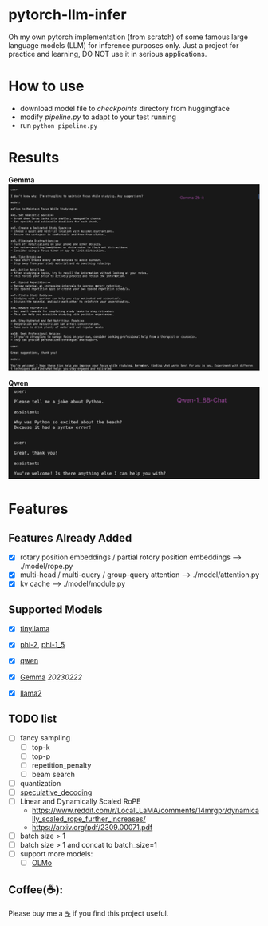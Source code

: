 # pytorch-llm-infer

Oh my own pytorch implementation (from scratch) of some famous large language models (LLM) for inference purposes only. Just a project for practice and learning, DO NOT use it in serious applications.

# How to use

- download model file to *checkpoints* directory from huggingface
- modify *pipeline.py* to adapt to your test running
- run `python pipeline.py`

# Results

**Gemma**
![](./imgs/gemma-2b-it.png)

**Qwen**
![](./imgs/qwen-1_8b-chat.png)

# Features

##  Features Already Added

- [x] rotary position embeddings / partial rotory position embeddings --> ./model/rope.py
- [x] multi-head / multi-query / group-query attention --> ./model/attention.py
- [x] kv cache --> ./model/module.py

## Supported Models
- [x] [tinyllama](https://huggingface.co/TinyLlama/TinyLlama-1.1B-Chat-v1.0)
- [x] [phi-2](https://huggingface.co/microsoft/phi-2), [phi-1_5](https://huggingface.co/microsoft/phi-1_5)
- [x] [qwen](https://huggingface.co/Qwen)
- [x] [Gemma](https://huggingface.co/google/gemma-2b-it) *20230222*
- [x] [llama2](https://huggingface.co/meta-llama)


## TODO list

- [ ] fancy sampling
    - [ ] top-k
    - [ ] top-p
    - [ ] repetition_penalty
    - [ ] beam search
- [ ] quantization
- [ ] [speculative_decoding](https://github.com/jzhang38/TinyLlama/blob/main/speculative_decoding/instruct_hf_assisted_decoding.py)
- [ ] Linear and Dynamically Scaled RoPE
    - https://www.reddit.com/r/LocalLLaMA/comments/14mrgpr/dynamically_scaled_rope_further_increases/
    - https://arxiv.org/pdf/2309.00071.pdf
- [ ] batch size > 1
- [ ] batch size > 1 and concat to batch_size=1
- [ ] support more models: 
    - [ ] [OLMo](https://huggingface.co/allenai/OLMo-1B)

## Coffee(:coffee:):

Please buy me a [:coffee:](https://ko-fi.com/excitingme) if you find this project useful. 

